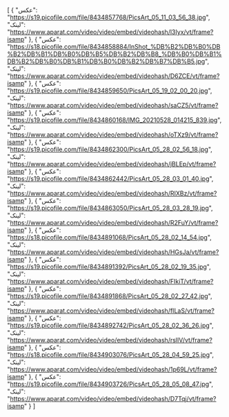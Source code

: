 [
  {
    "عکس": "https://s19.picofile.com/file/8434857768/PicsArt_05_11_03_56_38.jpg",
    "لینک": "https://www.aparat.com/video/video/embed/videohash/l3Iyx/vt/frame?isamp"
  },
  {
    "عکس": "https://s18.picofile.com/file/8434858884/InShot_%DB%B2%DB%B0%DB%B2%DB%B1%DB%B0%DB%B5%DB%B2%DB%B8_%DB%B0%DB%B1%DB%B2%DB%B0%DB%B1%DB%B0%DB%B2%DB%B7%DB%B5.jpg",
    "لینک": "https://www.aparat.com/video/video/embed/videohash/D6ZCE/vt/frame?isamp"
  },
  {
    "عکس": "https://s19.picofile.com/file/8434859650/PicsArt_05_19_02_00_20.jpg",
    "لینک": "https://www.aparat.com/video/video/embed/videohash/saCZ5/vt/frame?isamp"
  },
  {
    "عکس": "https://s19.picofile.com/file/8434860168/IMG_20210528_014215_839.jpg",
    "لینک": "https://www.aparat.com/video/video/embed/videohash/oTXz9/vt/frame?isamp"
  },
  {
    "عکس": "https://s19.picofile.com/file/8434862300/PicsArt_05_28_02_56_18.jpg",
    "لینک": "https://www.aparat.com/video/video/embed/videohash/jBLEp/vt/frame?isamp"
  },
  {
    "عکس": "https://s19.picofile.com/file/8434862442/PicsArt_05_28_03_01_40.jpg",
    "لینک": "https://www.aparat.com/video/video/embed/videohash/RIXBz/vt/frame?isamp"
  },
  {
    "عکس": "https://s19.picofile.com/file/8434863050/PicsArt_05_28_03_28_19.jpg",
    "لینک": "https://www.aparat.com/video/video/embed/videohash/R2FuY/vt/frame?isamp"
  },
  {
    "عکس": "https://s18.picofile.com/file/8434891068/PicsArt_05_28_02_14_54.jpg",
    "لینک": "https://www.aparat.com/video/video/embed/videohash/HGsJa/vt/frame?isamp"
  },
  {
    "عکس": "https://s19.picofile.com/file/8434891392/PicsArt_05_28_02_19_35.jpg",
    "لینک": "https://www.aparat.com/video/video/embed/videohash/FIkiT/vt/frame?isamp"
  },
  {
    "عکس": "https://s19.picofile.com/file/8434891868/PicsArt_05_28_02_27_42.jpg",
    "لینک": "https://www.aparat.com/video/video/embed/videohash/fILaS/vt/frame?isamp"
  },
  {
    "عکس": "https://s19.picofile.com/file/8434892742/PicsArt_05_28_02_36_26.jpg",
    "لینک": "https://www.aparat.com/video/video/embed/videohash/rslIV/vt/frame?isamp"
  },
  {
    "عکس": "https://s18.picofile.com/file/8434903076/PicsArt_05_28_04_59_25.jpg",
    "لینک": "https://www.aparat.com/video/video/embed/videohash/1p69L/vt/frame?isamp"
  },
  {
    "عکس": "https://s19.picofile.com/file/8434903726/PicsArt_05_28_05_08_47.jpg",
    "لینک": "https://www.aparat.com/video/video/embed/videohash/D7Tqj/vt/frame?isamp"
  }
]
